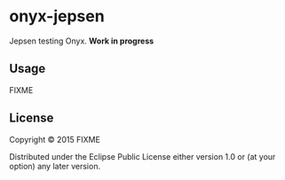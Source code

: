 # onyx-jepsen

Jepsen testing Onyx. **Work in progress**

## Usage

FIXME

## License

Copyright © 2015 FIXME

Distributed under the Eclipse Public License either version 1.0 or (at
your option) any later version.
